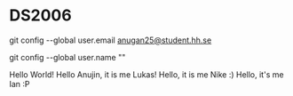 # DS2006
git config --global user.email <anugan25@student.hh.se>

git config --global user.name "<Anujin>" 


Hello World! 
Hello Anujin, it is me Lukas!
Hello, it is me Nike :)
Hello, it's me Ian :P
